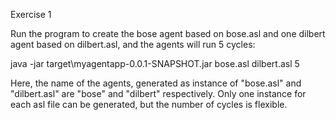 Exercise 1

Run the program to create the bose agent based on bose.asl and one dilbert agent based on dilbert.asl, and the agents will run 5 cycles:

java -jar target\myagentapp-0.0.1-SNAPSHOT.jar bose.asl dilbert.asl 5

Here, the name of the agents, generated as instance of "bose.asl" and "dilbert.asl" are "bose" and "dilbert" respectively.
Only one instance for each asl file can be generated, but the number of cycles is flexible.